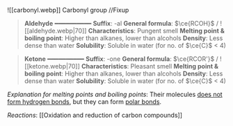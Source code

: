 ![[carbonyl.webp]]
Carbonyl group
//Fixup

> **Aldehyde**
> ━━━━━━━━━━
> **Suffix**: -al
> **General formula**: $\ce{RCOH}$ / ![[aldehyde.webp|70]]
> **Characteristics**: Pungent smell
> **Melting point & boiling point**: Higher than alkanes, lower than alcohols
> **Density**: Less dense than water
> **Solubility**: Soluble in water (for no. of $\ce{C}$ < 4)

> **Ketone**
> ━━━━━━━━━━
> **Suffix**: -one
> **General formula**: $\ce{RCOR'}$ / ![[ketone.webp|70]]
> **Characteristics**: Pleasant smell
> **Melting point & boiling point**: Higher than alkanes, lower than alcohols
> **Density**: Less dense than water
> **Solubility**: Soluble in water (for no. of $\ce{C}$ < 4)

*Explanation for melting points and boiling points*:
Their molecules <u>does not form hydrogen bonds</u>, but they can form <u>polar bonds</u>.

*Reactions*: [[Oxidation and reduction of carbon compounds]]
